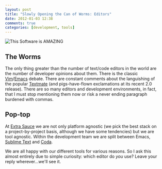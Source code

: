 ```yaml
---
layout: post
title: "Slowly Opening the Can of Worms: Editors"
date: 2012-01-03 12:38
comments: true
categories: [development, tools]
---
```


![This Software is AMAZING]({{site.url}}/files/2012/01/software.jpg)

## The Worms

The only thing greater than the number of text/code editors in the world are the number of developer opinions about them. There is the classic [Vim](http://www.vim.org/)/[Emacs](http://www.gnu.org/software/emacs/) debate. There are constant comments about the languishing of the popular [Textmate](http://macromates.com/) (and pigs-have-flown exclamations at its recent 2.0 release). There are so many editors and development environments, in fact, that I must stop mentioning them now or risk a never ending paragraph burdened with commas.

## Pop-top

At [Extra Sauce](http://extrasauce.com/) we are not only platform agnostic (we pick the best stack on a project-by-project basis, although we have some tendencies) but we are tool agnostic. Within the development team we are split between Emacs, [Sublime Text](http://www.sublimetext.com/) and [Coda](http://panic.com/coda/). 

We are all happy with our different tools for various reasons. So I ask this almost entirely due to simple curiosity: which editor do *you* use? Leave your reply wherever...we'll see it.
